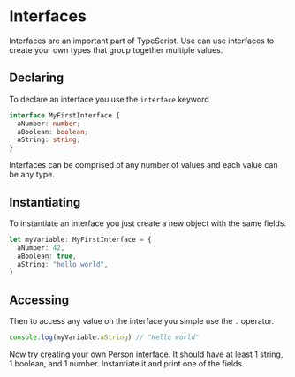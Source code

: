 # Interfaces

Interfaces are an important part of TypeScript. Use can use interfaces to create
your own types that group together multiple values.

## Declaring

To declare an interface you use the `interface` keyword

```ts
interface MyFirstInterface {
  aNumber: number;
  aBoolean: boolean;
  aString: string;
}
```

Interfaces can be comprised of any number of values and each value can be any
type.


## Instantiating

To instantiate an interface you just create a new object with the same fields.


```ts
let myVariable: MyFirstInterface = {
  aNumber: 42,
  aBoolean: true,
  aString: "hello world",
}
```

## Accessing

Then to access any value on the interface you simple use the `.` operator.

```ts
console.log(myVariable.aString) // "Hello world"
```


Now try creating your own Person interface. It should have at least 1 string,
1 boolean, and 1 number. Instantiate it and print one of the fields.
